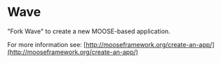 Wave
=====

"Fork Wave" to create a new MOOSE-based application.

For more information see: [http://mooseframework.org/create-an-app/](http://mooseframework.org/create-an-app/)
